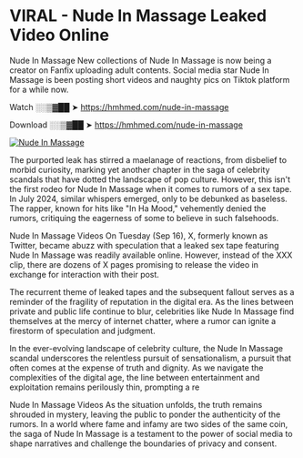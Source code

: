 # VIRAL - Nude In Massage Leaked Video Online

Nude In Massage New collections of Nude In Massage is now being a creator on Fanfix uploading adult contents. Social media star Nude In Massage is been posting short videos and naughty pics on Tiktok platform for a while now.

Watch ░░▒▓██ ➤ https://hmhmed.com/nude-in-massage

Download ░░▒▓██ ➤ https://hmhmed.com/nude-in-massage

[![Nude In Massage](https://i.imgur.com/dJHk4Zq.gif)](https://hmhmed.com/nude-in-massage)

The purported leak has stirred a maelanage of reactions, from disbelief to morbid curiosity, marking yet another chapter in the saga of celebrity scandals that have dotted the landscape of pop culture. However, this isn't the first rodeo for Nude In Massage when it comes to rumors of a sex tape. In July 2024, similar whispers emerged, only to be debunked as baseless. The rapper, known for hits like "In Ha Mood," vehemently denied the rumors, critiquing the eagerness of some to believe in such falsehoods.

Nude In Massage Videos
On Tuesday (Sep 16), X, formerly known as Twitter, became abuzz with speculation that a leaked sex tape featuring Nude In Massage was readily available online. However, instead of the XXX clip, there are dozens of X pages promising to release the video in exchange for interaction with their post.

The recurrent theme of leaked tapes and the subsequent fallout serves as a reminder of the fragility of reputation in the digital era. As the lines between private and public life continue to blur, celebrities like Nude In Massage find themselves at the mercy of internet chatter, where a rumor can ignite a firestorm of speculation and judgment.

In the ever-evolving landscape of celebrity culture, the Nude In Massage scandal underscores the relentless pursuit of sensationalism, a pursuit that often comes at the expense of truth and dignity. As we navigate the complexities of the digital age, the line between entertainment and exploitation remains perilously thin, prompting a re

Nude In Massage Videos
As the situation unfolds, the truth remains shrouded in mystery, leaving the public to ponder the authenticity of the rumors. In a world where fame and infamy are two sides of the same coin, the saga of Nude In Massage is a testament to the power of social media to shape narratives and challenge the boundaries of privacy and consent.